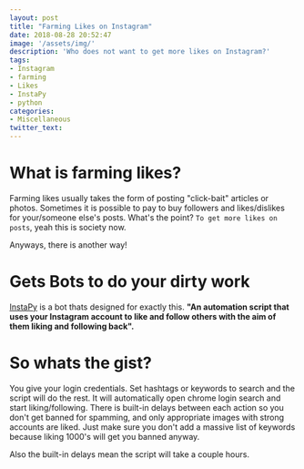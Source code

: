 ```yaml
---
layout: post
title: "Farming Likes on Instagram"
date: 2018-08-28 20:52:47
image: '/assets/img/'
description: 'Who does not want to get more likes on Instagram?'
tags:
- Instagram
- farming
- Likes
- InstaPy
- python
categories:
- Miscellaneous
twitter_text:
---
```


# What is farming likes?
Farming likes usually takes the form of posting "click-bait" articles or photos. Sometimes it is possible to pay to buy followers and likes/dislikes for your/someone else's posts. What's the point? `To get more likes on posts`, yeah this is society now.

Anyways, there is another way! 

# Gets Bots to do your dirty work
[InstaPy](https://timgrossmann.github.io/InstaPy/) is a bot thats designed for exactly this. **"An automation script that uses your Instagram account to like and follow others with the aim of them liking and following back".**

# So whats the gist?
You give your login credentials. Set hashtags or keywords to search and the script will do the rest. It will automatically open chrome login search and start liking/following. There is built-in delays between each action so you don't get banned for spamming, and only appropriate images with strong accounts are liked. Just make sure you don't add a massive list of keywords because liking 1000's will get you banned anyway.

Also the built-in delays mean the script will take a couple hours.














